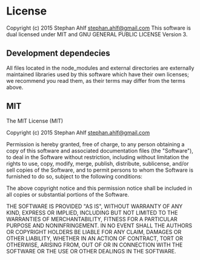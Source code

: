 # License

Copyright (c) 2015 Stephan Ahlf <stephan.ahlf@gmail.com>
This software is dual licensed under MIT and GNU GENERAL PUBLIC LICENSE Version 3.

## Development dependecies
All files located in the node_modules and external directories are
externally maintained libraries used by this software which have their
own licenses; we recommend you read them, as their terms may differ from
the terms above.

## MIT

The MIT License (MIT)

Copyright (c) 2015 Stephan Ahlf <stephan.ahlf@gmail.com>

Permission is hereby granted, free of charge, to any person obtaining a copy
of this software and associated documentation files (the "Software"), to deal
in the Software without restriction, including without limitation the rights
to use, copy, modify, merge, publish, distribute, sublicense, and/or sell
copies of the Software, and to permit persons to whom the Software is
furnished to do so, subject to the following conditions:

The above copyright notice and this permission notice shall be included in all
copies or substantial portions of the Software.

THE SOFTWARE IS PROVIDED "AS IS", WITHOUT WARRANTY OF ANY KIND, EXPRESS OR
IMPLIED, INCLUDING BUT NOT LIMITED TO THE WARRANTIES OF MERCHANTABILITY,
FITNESS FOR A PARTICULAR PURPOSE AND NONINFRINGEMENT. IN NO EVENT SHALL THE
AUTHORS OR COPYRIGHT HOLDERS BE LIABLE FOR ANY CLAIM, DAMAGES OR OTHER
LIABILITY, WHETHER IN AN ACTION OF CONTRACT, TORT OR OTHERWISE, ARISING FROM,
OUT OF OR IN CONNECTION WITH THE SOFTWARE OR THE USE OR OTHER DEALINGS IN THE
SOFTWARE.